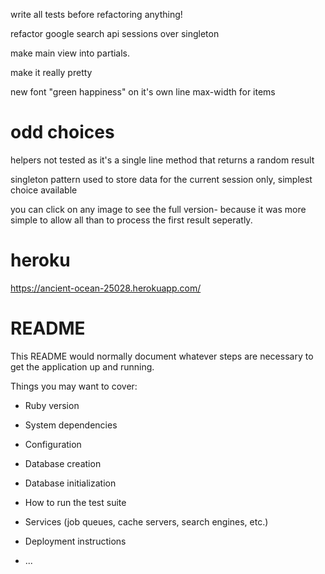 write all tests before refactoring anything!

refactor google search api
sessions over singleton

make main view into partials.

make it really pretty

new font
"green happiness" on it's own line
max-width for items

# odd choices
helpers not tested as it's a single line method that returns a random result

singleton pattern used to store data for the current session only, simplest choice available

you can click on any image to see the full version- because it was more simple to allow all than to process the first result seperatly.

# heroku
https://ancient-ocean-25028.herokuapp.com/

# README



This README would normally document whatever steps are necessary to get the
application up and running.

Things you may want to cover:

* Ruby version

* System dependencies

* Configuration

* Database creation

* Database initialization

* How to run the test suite

* Services (job queues, cache servers, search engines, etc.)

* Deployment instructions

* ...
